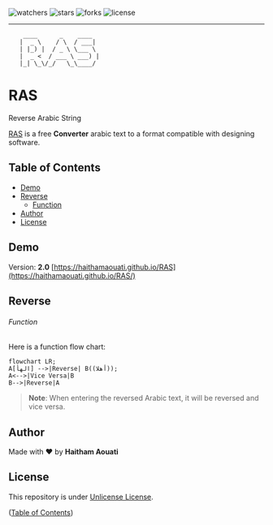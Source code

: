 ![watchers](https://custom-icon-badges.demolab.com/github/watchers/haithamaouati/RAS?logo=eye)
![stars](https://custom-icon-badges.demolab.com/github/stars/haithamaouati/RAS?logo=star)
![forks](https://custom-icon-badges.demolab.com/github/forks/haithamaouati/RAS?logo=repo-forked)
![license](https://custom-icon-badges.demolab.com/github/license/haithamaouati/RAS?logo=law)
___
```
    ____      _    ____  
   |  _ \    / \  / ___| 
   | |_) |  / _ \ \___ \ 
   |  _ <  / ___ \ ___) |
   |_| \_\/_/   \_\____/ 
```

# RAS
Reverse Arabic String

[RAS](https://haithamaouati.github.io/RAS) is a free **Converter** arabic text to a format compatible with designing software.

## Table of Contents
- [Demo](#demo)
- [Reverse](#reverse)
  - [Function](#function)
- [Author](#author)
- [License](#license)

## Demo
Version: **2.0**
[https://haithamaouati.github.io/RAS](https://haithamaouati.github.io/RAS/)

## Reverse

###### Function
Here is a function flow chart:

```mermaid
flowchart LR;
A[الهأ] -->|Reverse| B((أهلا));
A<-->|Vice Versa|B
B-->|Reverse|A
```

>**Note**:
> When entering the reversed Arabic text, it will be reversed and vice versa.

## Author
Made with :heart: by **Haitham Aouati**

## License
This repository is under [Unlicense License](https://github.com/haithamaouati/ar2en/blob/main/LICENSE).

([Table of Contents](#table-of-contents))
